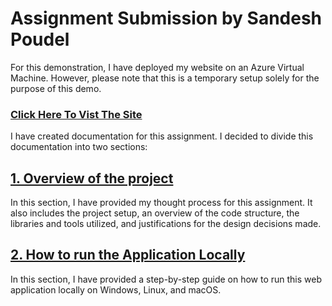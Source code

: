 # Assignment Submission by Sandesh Poudel
For this demonstration, I have deployed my website on an Azure Virtual Machine. However, please note that this is a temporary setup solely for the purpose of this demo.
### [Click Here To Vist The Site](http://52.140.0.202:8000/)

I have created documentation for this assignment. I decided to divide this documentation into two sections:
## [1. Overview of the project](https://github.com/iisandeshpoudel/assignment-petition-platform/blob/main/Documentation/My%20Thought%20Process.md)
In this section, I have provided my thought process for this assignment. It also includes the project setup, an overview of the code structure, the libraries and tools utilized, and justifications for the design decisions made.

## [2. How to run the Application Locally](https://github.com/iisandeshpoudel/assignment-petition-platform/blob/main/Documentation/How%20to%20run%20locally.md) 
In this section, I have provided a step-by-step guide on how to run this web application locally on Windows, Linux, and macOS.
